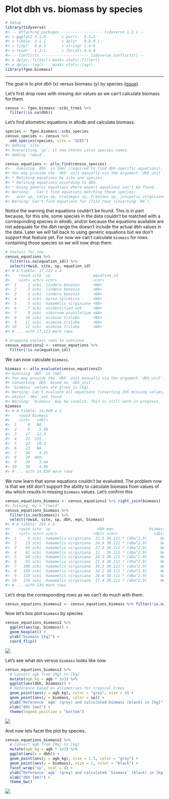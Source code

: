 Plot dbh vs. biomass by species
================

``` r
# Setup
library(tidyverse)
#> -- Attaching packages ------------------ tidyverse 1.2.1 --
#> v ggplot2 3.1.0       v purrr   0.3.2  
#> v tibble  2.1.1       v dplyr   0.8.0.1
#> v tidyr   0.8.3       v stringr 1.4.0  
#> v readr   1.3.1       v forcats 0.4.0
#> -- Conflicts --------------------- tidyverse_conflicts() --
#> x dplyr::filter() masks stats::filter()
#> x dplyr::lag()    masks stats::lag()
library(fgeo.biomass)
```

-----

The goal is to plot dbh (x) versus biomass (y) by species
([issue](https://github.com/forestgeo/allodb/issues/73)).

Let’s first drop rows with missing `dbh` values as we can’t calculate
biomass for them.

``` r
census <- fgeo.biomass::scbi_tree1 %>% 
  filter(!is.na(dbh))
```

Let’s find allometric equations in allodb and calculate biomass.

``` r
species <- fgeo.biomass::scbi_species
census_species <- census %>% 
  add_species(species, site = "SCBI")
#> Adding `site`.
#> Overwriting `sp`; it now stores Latin species names.
#> Adding `rowid`.

census_equations <- allo_find(census_species)
#>   Guessing `dbh` in [mm] (required to find dbh-specific equations).
#> You may provide the `dbh` unit manually via the argument `dbh_unit`.
#> * Matching equations by site and species.
#> * Refining equations according to dbh.
#> * Using generic equations where expert equations can't be found.
#> Warning:   Can't find equations matching these species:
#>   acer sp, carya sp, crataegus sp, fraxinus sp, juniperus virginiana, quercus prinus, quercus sp, ulmus sp, unidentified unk
#> Warning: Can't find equations for 17132 rows (inserting `NA`).
```

Notice the warning that equations couldn’t be found. This is in part
because, for this site, some species in the data couldn’t be matched
with a corresponding species in allodb, and/or because the equations
available are not adequate for the dbh range the doesn’t include the
actual dbh values in the data. Later we will fall back to using generic
equations but we don’t support that feature yet. For now we can’t
calculate `biomass` for rows containing those species so we will now
drop them.

``` r
# Useless for now
census_equations %>% 
  filter(is.na(equation_id)) %>% 
  select(rowid, site, sp, equation_id)
#> # A tibble: 17,132 x 4
#>    rowid site  sp                   equation_id
#>    <int> <chr> <chr>                <chr>      
#>  1     1 scbi  lindera benzoin      <NA>       
#>  2     2 scbi  lindera benzoin      <NA>       
#>  3     3 scbi  lindera benzoin      <NA>       
#>  4     4 scbi  nyssa sylvatica      <NA>       
#>  5     5 scbi  hamamelis virginiana <NA>       
#>  6     7 scbi  unidentified unk     <NA>       
#>  7     9 scbi  viburnum prunifolium <NA>       
#>  8    10 scbi  asimina triloba      <NA>       
#>  9    11 scbi  asimina triloba      <NA>       
#> 10    12 scbi  asimina triloba      <NA>       
#> # ... with 17,122 more rows

# Dropping useless rows to continue
census_equations2 <- census_equations %>% 
  filter(!is.na(equation_id))
```

We can now calculate `biomass`.

``` r
biomass <- allo_evaluate(census_equations2)
#> Guessing `dbh` in [mm]
#> You may provide the `dbh` unit manually via the argument `dbh_unit`.
#> Converting `dbh` based on `dbh_unit`.
#> `biomass` values are given in [kg].
#> Warning: Can't evaluate all equations (inserting 245 missing values):
#> object 'dba' not found
#> Warning: `biomass` may be invalid. This is still work in progress.
biomass
#> # A tibble: 14,049 x 2
#>    rowid biomass
#>    <int>   <dbl>
#>  1     6   NA   
#>  2     8    5.69
#>  3    17   11.3 
#>  4    21  231.  
#>  5    22   10.3 
#>  6    23   NA   
#>  7    26    4.15
#>  8    29  469.  
#>  9    34    3.44
#> 10    38    4.96
#> # ... with 14,039 more rows
```

We now learn that some equations couldn’t be evaluated. The problem now
is that we still don’t support the ability to calculate biomass from
values of `dba` which results in missing `biomass` values. Let’s confirm
this

``` r
census_equations_biomass <- census_equations2 %>% right_join(biomass)
#> Joining, by = "rowid"
census_equations_biomass %>% 
  filter(is.na(biomass)) %>% 
  select(rowid, site, sp, dbh, eqn, biomass)
#> # A tibble: 245 x 6
#>    rowid site  sp                     dbh eqn                biomass
#>    <int> <chr> <chr>                <dbl> <chr>                <dbl>
#>  1     6 scbi  hamamelis virginiana  22.5 38.111 * (dba^2.9)      NA
#>  2    23 scbi  hamamelis virginiana  24.9 38.111 * (dba^2.9)      NA
#>  3    69 scbi  hamamelis virginiana  37.8 38.111 * (dba^2.9)      NA
#>  4    81 scbi  hamamelis virginiana  12   38.111 * (dba^2.9)      NA
#>  5    88 scbi  hamamelis virginiana  28.3 38.111 * (dba^2.9)      NA
#>  6    91 scbi  hamamelis virginiana  21.4 38.111 * (dba^2.9)      NA
#>  7   108 scbi  hamamelis virginiana  35.3 38.111 * (dba^2.9)      NA
#>  8   109 scbi  hamamelis virginiana  38.2 38.111 * (dba^2.9)      NA
#>  9   133 scbi  hamamelis virginiana  26.6 38.111 * (dba^2.9)      NA
#> 10   134 scbi  hamamelis virginiana  17.4 38.111 * (dba^2.9)      NA
#> # ... with 235 more rows
```

Let’s drop the corresponding rows as we can’t do much with
them.

``` r
census_equations_biomass2 <- census_equations_biomass %>% filter(!is.na(biomass))
```

Now let’s box plot `biomass` by species.

``` r
census_equations_biomass2 %>% 
  ggplot(aes(sp, biomass)) +
  geom_boxplot() +
  ylab("biomass [kg]") +
  coord_flip()
```

![](dbh-vs-biomass_files/figure-gfm/unnamed-chunk-9-1.png)<!-- -->

Let’s see what `dbh` versus `biomass` looks like now.

``` r
census_equations_biomass2 %>% 
  # Convert agb from [Mg] to [kg]
  mutate(agb_kg = agb * 1e3) %>% 
  ggplot(aes(dbh, biomass)) + 
  # Reference based on allometries for tropical trees
  geom_point(aes(y = agb_kg), color = "grey", size = 4) +
  geom_point(aes(y = biomass, color = sp)) +
  ylab("Reference `agb` (grey) and calculated biomass (black) in [kg]") +
  xlab("dbh [mm]") +
  theme(legend.position = "bottom")
```

![](dbh-vs-biomass_files/figure-gfm/unnamed-chunk-10-1.png)<!-- -->

And now lets facet the plot by species.

``` r
census_equations_biomass2 %>% 
  # Convert agb from [Mg] to [kg]
  mutate(agb_kg = agb * 1e3) %>% 
  ggplot(aes(x = dbh)) +
  geom_point(aes(y = agb_kg), size = 1.5, color = "grey") +
  geom_point(aes(y = biomass), size = 1, color = "black") +
  facet_wrap("sp", ncol = 4) +
  ylab("Reference `agb` (grey) and calculated `biomass` (black) in [kg]") +
  xlab("dbh [mm]") +
  theme_bw()
```

![](dbh-vs-biomass_files/figure-gfm/unnamed-chunk-11-1.png)<!-- -->
